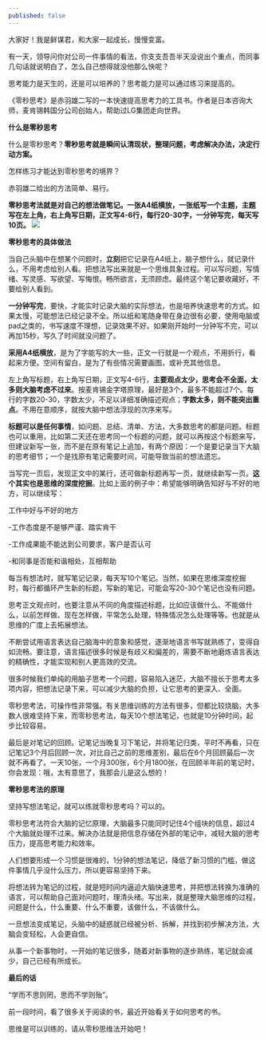 ```yaml
---
published: false
---
```


大家好！我是鲜谋君，和大家一起成长，慢慢变富。

有一天，领导问你对公司一件事情的看法，你支支吾吾半天没说出个重点，而同事几句话就说明白了，怎么自己想得就没他那么快呢？

思考能力是天生的，还是可以培养的？思考能力是可以通过练习来提高的。

《零秒思考》是赤羽雄二写的一本快速提高思考力的工具书。作者是日本咨询大师，麦肯锡韩国分公司创始人，帮助过LG集团走向世界。

**什么是零秒思考**

什么是零秒思考？**零秒思考就是瞬间认清现状，整理问题，考虑解决办法，决定行动方案。**

怎样练习才能达到零秒思考的境界？

赤羽雄二给出的方法简单、易行。

**零秒思考法就是对自己的想法做笔记。一张A4纸横放，一张纸写一个主题，主题写在左上角，右上角写日期，正文写4-6行，每行20-30字，一分钟写完，每天写10页。**
![](https://anki023.oss-cn-hongkong.aliyuncs.com/img/无标题.png)

**零秒思考的具体做法**

当自己头脑中在想某个问题时，**立刻**把它记录在A4纸上，脑子想什么，就记录什么，不用考虑给别人看。把想法写出来就是一个思维具象过程。可以写问题，写情绪、写灵感、写欲望、写悔恨。畅所欲言，无须顾虑。最终这个笔记要收藏好，不要给别人看到。

**一分钟写完**，要快，才能实时记录大脑的实际想法，也是培养快速思考的方式。如果太慢，可能想法已经记录不全。所以纸和笔随身带在身边很有必要，使用电脑或pad之类的，书写速度不理想，记录效果不好。如果刚开始时一分钟写不完，可以再加15秒，写久了时间就没问题了。

**采用A4纸横放**，是为了字能写的大一些，正文一行就是一个观点，不用折行，看起来方便。空间有留白，是为了有些情况需要画图，或补充其他信息。

左上角写标题，右上角写日期，正文写4-6行，**主要观点太少，思考会不全面，太多则大脑考虑不过来**。按麦肯锡金字塔原理，最好是3个，最多不能超过7个。每行的字数20-30，字数太少，不足以详细准确描述观点；**字数太多，则不能突出重点**。不用在意顺序，就按大脑中想法浮现的次序来写。

**标题可以是任何事情**，如问题、总结、清单、方法，大多数思考的都是问题。标题也可以重用，比如第二天还在思考同一个标题的问题，就可以再按这个标题来写，但建议新写一张，而不是在原有笔记上追加，有两个原因：一个是要记录当下大脑的思考细节；一个是找原有笔记需要时间，可能导致当前的想法遗忘。

当写完一页后，发现正文中的某行，还可做新标题再写一页，就继续新写一页。**这个其实也是思维的深度挖掘**。比如上面的例子中：希望能够明确告知好与不好的地方，可以继续写：

工作中好与不好的地方

-工作态度是不是够严谨、踏实肯干

-工作成果能不能达到公司要求，客户是否认可

-和同事是否能和谐相处，互相帮助

每当有想法时，就写笔记记录，每天写10个笔记。当然，如果在思维深度挖掘时，每行都循环产生新的标题，写新的笔记，可能会写20-30个笔记也没有问题。

思考正文观点时，也要注意从不同的角度描述标题，比如应该做什么、不能做什么，以前怎样做、现在怎样做，平常怎么处理，特殊情况怎么处理等等。也就是从思维的广度上去拓展想法。

不断尝试用语言表达自己脑海中的意象和感觉，逐渐地语言书写就熟练了，变得自如流畅。要注意，语言描述很多时候是有歧义和偏差的，需要不断地磨炼语言表达的精确性，才能实现和别人更高效的交流。

很多时候我们单纯的用脑子思考一个问题，容易陷入迷茫，大脑不擅长于思考太多项内容，把想法记录下来，可以减少大脑的负担，让它思考的更深入、全面。

零秒思考法，可操作性非常强。有关思维训练的方法有很多，但都比较烧脑，大多数人很难坚持下来，而零秒思考法，每天10个想法笔记，也就是10分钟时间，起步比较容易。

最后是对笔记的回顾。记笔记当晚复习下笔记，并将笔记归类，平时不再看，只在记笔记3个月后回顾一次，对比自己之前的思维差别，最后在6个月回顾最后一次就不再看了。一天10张，一个月300张，6个月1800张，在回顾半年前的笔记时，你会发现：哦，太有意思了，我那会儿是这么想的！

**零秒思考法的原理**

坚持写想法笔记，就可以练就零秒思考吗？可以的。

零秒思考法符合大脑的记忆原理，大脑最多只能同时记住4个组块的信息，超过4个大脑就处理不过来。解决办法就是把信息存储在外部的笔记中，减轻大脑的思考压力，提高思考能力和效率。

人们想要形成一个习惯是很难的，1分钟的想法笔记，降低了新习惯的门槛，做这件事情几乎没什么压力，所以更容易坚持下来。

将想法转为笔记的过程，就是短时间内逼迫大脑快速思考，并把想法转换为准确的语言，可以帮助自己面对问题时，理清头绪。写出来，就是整理大脑思维的过程，问题是什么，什么重要、什么不重要，该做什么，不该做什么。

一旦想法变成笔记，头脑中的疑惑就已经被分析、拆解，并找到初步解决方法，大脑会变轻松，人会更自信。

从事一个新事物时，一开始的笔记很多，随着对新事物的逐步熟练，笔记就会减少，自己已经有所成长。

**最后的话**

“学而不思则罔，思而不学则殆”。

前一段时间，看了很多关于阅读的书，最近开始看关于如何思考的书。

思维是可以训练的，请从零秒思维法开始吧！